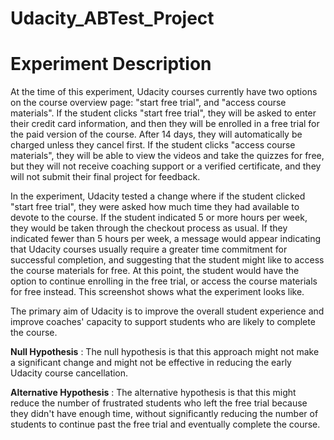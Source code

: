 # Udacity_ABTest_Project
# Experiment Description
At the time of this experiment, Udacity courses currently have two options on the course overview page: "start free trial", and "access course materials". If the student clicks "start free trial", they will be asked to enter their credit card information, and then they will be enrolled in a free trial for the paid version of the course. After 14 days, they will automatically be charged unless they cancel first. If the student clicks "access course materials", they will be able to view the videos and take the quizzes for free, but they will not receive coaching support or a verified certificate, and they will not submit their final project for feedback.

In the experiment, Udacity tested a change where if the student clicked "start free trial", they were asked how much time they had available to devote to the course. If the student indicated 5 or more hours per week, they would be taken through the checkout process as usual. If they indicated fewer than 5 hours per week, a message would appear indicating that Udacity courses usually require a greater time commitment for successful completion, and suggesting that the student might like to access the course materials for free. At this point, the student would have the option to continue enrolling in the free trial, or access the course materials for free instead. This screenshot shows what the experiment looks like.

The primary aim of Udacity is to improve the overall student experience and improve coaches' capacity to support students who are likely to complete the course.

**Null Hypothesis** : The null hypothesis is that this approach might not make a significant change and might not be effective in reducing the early Udacity course cancellation.

**Alternative Hypothesis** : The alternative hypothesis is that this might reduce the number of frustrated students who left the free trial because they didn't have enough time, without significantly reducing the number of students to continue past the free trial and eventually complete the course.

